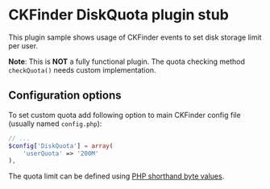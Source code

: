 CKFinder DiskQuota plugin stub
==============================

This plugin sample shows usage of CKFinder events to set disk storage limit per user.

**Note**: This is **NOT** a fully functional plugin. The quota checking method `checkQuota()` needs custom implementation.

## Configuration options

To set custom quota add following option to main CKFinder config file (usually named `config.php`):

```php
// ...
$config['DiskQuota'] = array(
    'userQuota' => '200M'
),
```

The quota limit can be defined using [PHP shorthand byte values](http://php.net/manual/pl/faq.using.php#faq.using.shorthandbytes).
